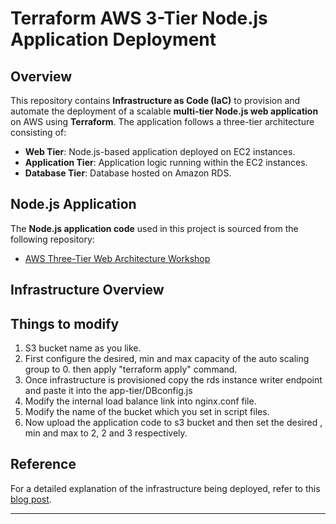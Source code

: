 # Terraform AWS 3-Tier Node.js Application Deployment

## Overview

This repository contains **Infrastructure as Code (IaC)** to provision and automate the deployment of a scalable **multi-tier Node.js web application** on AWS using **Terraform**. The application follows a three-tier architecture consisting of:

- **Web Tier**: Node.js-based application deployed on EC2 instances.
- **Application Tier**: Application logic running within the EC2 instances.
- **Database Tier**: Database hosted on Amazon RDS.

## Node.js Application

The **Node.js application code** used in this project is sourced from the following repository:

- [AWS Three-Tier Web Architecture Workshop](https://github.com/aws-samples/aws-three-tier-web-architecture-workshop)

## Infrastructure Overview
## Things to modify
1. S3 bucket name as you like.
2. First configure the desired, min and max capacity of the auto scaling group to 0. then apply "terraform apply" command.
3. Once infrastructure is provisioned copy the rds instance writer endpoint and paste it into the app-tier/DBconfig.js
4. Modify the internal load balance link into nginx.conf file.
5. Modify the name of the bucket which you set in script files.
6. Now upload the application code to s3 bucket and then set the desired , min and max to 2, 2 and 3 respectively. 
## Reference

For a detailed explanation of the infrastructure being deployed, refer to this [blog post](https://shreyashbhise.hashnode.dev/deploy-a-three-tier-architecture-on-aws-end-to-end-project-demo).

---
